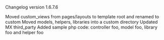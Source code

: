 Changelog version 1.6.7.6
 
Moved custom_views from pages/layouts to template root and renamed to custom
Moved models, helpers, libraries into a custom directory
Updated MX third_party
Added sample php code: controller foo, model foo, library foo and helper foo

